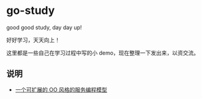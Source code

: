 # go-study

good good study, day day up!

好好学习，天天向上！

这里都是一些自己在学习过程中写的小 demo，现在整理一下发出来，以资交流。

## 说明

* [一个可扩展的 OO 风格的服务编程模型](https://github.com/flw-cn/go-study/tree/master/oo)

